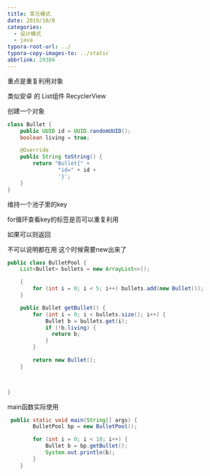 ```yaml
---
title: 享元模式
date: 2019/10/8
categories:
  - 设计模式
  - java
typora-root-url: ../
typora-copy-images-to: ../static
abbrlink: 29384
---
```




重点是重复利用对象 



类似安卓 的 List组件 RecyclerView



创建一个对象



```java
class Bullet {
    public UUID id = UUID.randomUUID();
    boolean living = true;

    @Override
    public String toString() {
        return "Bullet{" +
                "id=" + id +
                '}';
    }
}

```



维持一个池子里的key 

for循环查看key的标签是否可以重复利用 

如果可以则返回

不可以说明都在用 这个时候需要new出来了

```java
public class BulletPool {
    List<Bullet> bullets = new ArrayList<>();

    {
        for (int i = 0; i < 5; i++) bullets.add(new Bullet());
    }

    public Bullet getBullet() {
        for (int i = 0; i < bullets.size(); i++) {
            Bullet b = bullets.get(i);
            if (!b.living) {
              return b;
            }
        }

        return new Bullet();
    }

   

}
```





main函数实际使用



```java
 public static void main(String[] args) {
        BulletPool bp = new BulletPool();

        for (int i = 0; i < 10; i++) {
            Bullet b = bp.getBullet();
            System.out.println(b);
        }
    }

```















